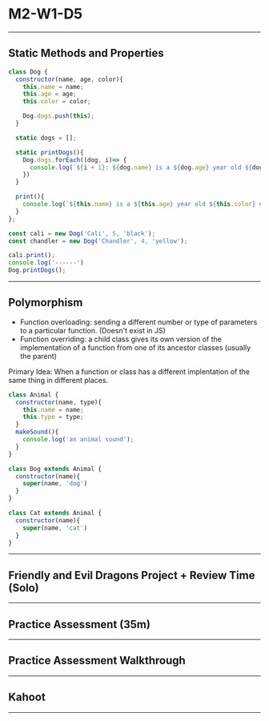 # M2-W1-D5

---

## Static Methods and Properties

```js
class Dog {
  constructor(name, age, color){
    this.name = name;
    this.age = age;
    this.color = color;

    Dog.dogs.push(this);
  }

  static dogs = [];

  static printDogs(){
    Dog.dogs.forEach((dog, i)=> {
      console.log(`${i + 1}: ${dog.name} is a ${dog.age} year old ${dog.color} dog.`);
    })
  }

  print(){
    console.log(`${this.name} is a ${this.age} year old ${this.color} dog.`);
  }
};

const cali = new Dog('Cali', 5, 'black');
const chandler = new Dog('Chandler', 4, 'yellow');

cali.print();
console.log('------')
Dog.printDogs();
```

---

## Polymorphism

- Function overloading: sending a different number or type of parameters to a
  particular function. (Doesn't exist in JS)
- Function overriding: a child class gives its own version of the implementation
  of a function from one of its ancestor classes (usually the parent)

Primary Idea: When a function or class has a different implentation of the same
thing in different places.

```js
class Animal {
  constructor(name, type){
    this.name = name;
    this.type = type;
  }
  makeSound(){
    console.log('an animal sound');
  }
}

class Dog extends Animal {
  constructor(name){
    super(name, 'dog')
  }
}

class Cat extends Animal {
  constructor(name){
    super(name, 'cat')
  }
}
```

---

## Friendly and Evil Dragons Project + Review Time (Solo)

---

## Practice Assessment (35m)

---

## Practice Assessment Walkthrough

---

## Kahoot

---
